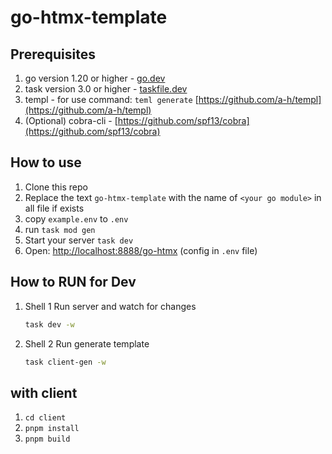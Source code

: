 # go-htmx-template


## Prerequisites

1. go version 1.20 or higher - [go.dev](https://go.dev)
2. task version 3.0 or higher - [taskfile.dev](https://taskfile.dev)
3. templ - for use command: `teml generate` [https://github.com/a-h/templ](https://github.com/a-h/templ)
4. (Optional) cobra-cli - [https://github.com/spf13/cobra](https://github.com/spf13/cobra)


## How to use

1. Clone this repo
2. Replace the text `go-htmx-template` with the name of `<your go module>` in all file if exists 
3. copy `example.env` to `.env`
4. run `task mod gen`
5. Start your server `task dev`
6. Open: [http://localhost:8888/go-htmx](http://localhost:8888/go-htmx) (config in `.env` file)


## How to RUN for Dev

1. Shell 1 Run server and watch for changes
    ```sh
    task dev -w
    ```
2. Shell 2 Run generate template
    ```sh
    task client-gen -w
    ```



## with client

1. `cd client`
2. `pnpm install`
3. `pnpm build`